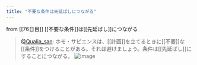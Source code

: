 ```yaml
---
title: "不要な条件は先延ばしにつながる"
---
```


from [[76日目]]
[[不要な条件]]は[[先延ばし]]につながる
> [@Qualia_san](https://twitter.com/Qualia_san/status/1631351182496256001?s=20): ホモ・サピエンスは、[[計画]]を立てるときに[[不要]]な[[条件]]をつけることがある。それは避けましょう。条件は[[先延ばし]]にすることにつながる。
> ![image](https://pbs.twimg.com/media/FqO5Oi4acAEA8-Y.png)

